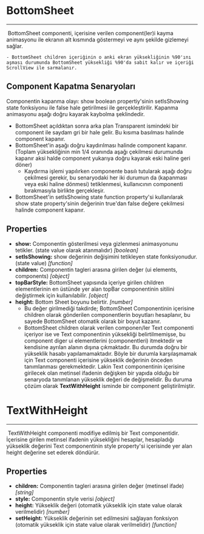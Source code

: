 # BottomSheet

---

​	BottomSheet componenti, içerisine verilen component(ler)i kayma animasyonu ile ekranın alt kısmında göstermeyi ve aynı şekilde gizlemeyi sağlar.

	- BottomSheet children içeriğinin o anki ekran yüksekliğinin %90'ını aşması durumunda BottomSheet yüksekliği %90'da sabit kalır ve içeriği ScrollView ile sarmalanır.

## Component Kapatma Senaryoları

Componentin kapanma olayı: show boolean propertiy'sinin setIsShowing state fonksiyonu ile false hale getirilmesi ile gerçekleştirilir. Kapanma animasyonu aşağı doğru kayarak kaybolma şeklindedir.

* BottomSheet açıldıktan sonra arka plan Transparent ismindeki bir component ile saydam gri bir hale gelir. Bu kısıma basılması halinde component kapanır.
* BottomSheet'in aşağı doğru kaydırılması halinde component kapanır. (Toplam yüksekliğinin min 1/4 oranında aşağı çekilmesi durumunda kapanır aksi halde component yukarıya doğru kayarak eski haline geri döner)
  * Kaydırma işlemi yapılırken componente basılı tutularak aşağı doğru çekilmesi gerekir, bu senaryodaki her iki durumun da (kapanması veya eski haline dönmesi) tetiklenmesi, kullanıcının componenti bırakmasıyla birlikte gerçekleşir.
* BottomSheet'in setIsShowing state function property'si kullanılarak show state property'sinin değerinin true'dan false değere çekilmesi halinde component kapanır.

## Properties

* **show:**  Componentin gösterilmesi veya gizlenmesi animasyonunu tetikler. (state value olarak atanmalıdır) *[boolean]*
* **setIsShowing:** show değerinin değişimini tetikleyen state fonksiyonudur. (state value) *[function]*
* **children:** Componentin tagleri arasına girilen değer (ui elements, components) *[object]*
* **topBarStyle:** BottomSheet yapısında içeriye girilen children elementlerinin en üstünde yer alan topBar componentinin sitilini değiştirmek için kullanılabilir. *[object]*
* **height:** Bottom Sheet boyunu belirtir. *[number]*
  * Bu değer girilmediği takdirde; BottomSheet Componentinin içerisine children olarak gönderilen componentlerin boyutları hesaplanır, bu sayede BottomSheet otomatik olarak bir boyut kazanır.
  * BottomSheet children olarak verilen componen/ler Text componenti içeriyor ise ve Text componentinin yüksekliği belirtilmemişse, bu component diger ui elementlerini (componentleri) itmektedir ve kendisine ayrılan alanın dışına çıkmaktadır. Bu durumda doğru bir yükseklik hasabı yapılamamaktadır. Böyle bir durumla karşılaşmamak için Text componenti içerisine yükseklik değerinin önceden tanımlanması gerekmektedir. Lakin Text componentinin içerisine girilecek olan metinsel ifadenin değişken bir yapıda olduğu bir senaryoda tanımlanan yükseklik değeri de değişmelidir. Bu duruma çözüm olarak **TextWithHeight** isminde bir component geliştirilmiştir.

# TextWithHeight

---

​	TextWithHeight componenti modifiye edilmiş bir Text componentidir. İçerisine girilen metinsel ifadenin yüksekliğini hesaplar, hesapladığı yükseklik değerini Text componentinin style property'si içerisinde yer alan height değerine set ederek döndürür.

## Properties

* **children:** Componentin tagleri arasına girilen değer (metinsel ifade) *[string]*
* **style:** Componentin style verisi *[object]*
* **height:** Yükseklik değeri (otomatik yükseklik için state value olarak verilmelidir) *[number]*
* **setHeight:**  Yükseklik değerinin set edilmesini sağlayan fonksiyon (otomatik yükseklik için state value olarak verilmelidir) *[function]*

